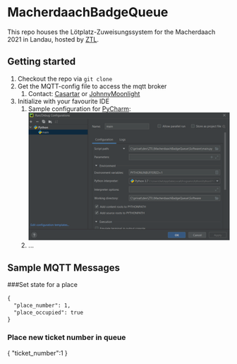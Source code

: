 # MacherdaachBadgeQueue

This repo houses the Lötplatz-Zuweisungssystem for the Macherdaach 2021 in Landau, hosted by [ZTL](https://ztl.space/). 

## Getting started

1. Checkout the repo via ```git clone``` 
2. Get the MQTT-config file to access the mqtt broker
   1. Contact: [Casartar](https://github.com/casartar) or [JohnnyMoonlight](https://github.com/JohnnyMoonlight)
3. Initialize with your favourite IDE
   1. Sample configuration for [PyCharm](https://www.jetbrains.com/help/pycharm/quick-start-guide.html): ![img.png](docs/img/img.png)
   2. ...

## Sample MQTT Messages

###Set state for a place

```
{
  "place_number": 1,
  "place_occupied": true
}
```

### Place new ticket number in queue

{
  "ticket_number":1
}